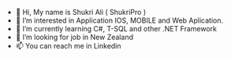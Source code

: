- 👋 Hi, My name is Shukri Ali ( ShukriPro )
- 👀 I’m interested in Application IOS, MOBILE and Web Aplication.
- 🌱 I’m currently learning C#, T-SQL and other .NET Framework
- 💞️ I’m looking for job in New Zealand
- 📫 You can reach me in Linkedin

<!---
ShukriPro/ShukriPro is a ✨ special ✨ repository because its `README.md` (this file) appears on your GitHub profile.
You can click the Preview link to take a look at your changes.
--->
